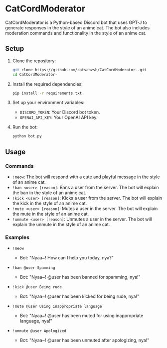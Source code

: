 # CatCordModerator

CatCordModerator is a Python-based Discord bot that uses GPT-J to generate responses in the style of an anime cat. The bot also includes moderation commands and functionality in the style of an anime cat.

## Setup

1. Clone the repository:
   ```bash
   git clone https://github.com/catsanzsh/CatCordModerator-.git
   cd CatCordModerator-
   ```

2. Install the required dependencies:
   ```bash
   pip install -r requirements.txt
   ```

3. Set up your environment variables:
   - `DISCORD_TOKEN`: Your Discord bot token.
   - `OPENAI_API_KEY`: Your OpenAI API key.

4. Run the bot:
   ```bash
   python bot.py
   ```

## Usage

### Commands

- `!meow`: The bot will respond with a cute and playful message in the style of an anime cat.
- `!ban <user> [reason]`: Bans a user from the server. The bot will explain the ban in the style of an anime cat.
- `!kick <user> [reason]`: Kicks a user from the server. The bot will explain the kick in the style of an anime cat.
- `!mute <user> [reason]`: Mutes a user in the server. The bot will explain the mute in the style of an anime cat.
- `!unmute <user> [reason]`: Unmutes a user in the server. The bot will explain the unmute in the style of an anime cat.

### Examples

- `!meow`
  - Bot: "Nyaa~! How can I help you today, nya?"

- `!ban @user Spamming`
  - Bot: "Nyaa~! @user has been banned for spamming, nya!"

- `!kick @user Being rude`
  - Bot: "Nyaa~! @user has been kicked for being rude, nya!"

- `!mute @user Using inappropriate language`
  - Bot: "Nyaa~! @user has been muted for using inappropriate language, nya!"

- `!unmute @user Apologized`
  - Bot: "Nyaa~! @user has been unmuted after apologizing, nya!"
